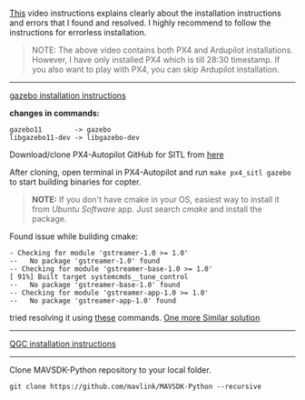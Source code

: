 [This](https://youtu.be/mKt4ZTaE2bk) video instructions explains clearly about the installation instructions and errors that I found and resolved. I highly recommend to follow the instructions for errorless installation.

> NOTE: The above video contains both PX4 and Ardupilot installations. However, I have only installed PX4 which is till 28:30 timestamp. If you also want to play with PX4, you can skip Ardupilot installation.
---

[gazebo installation instructions](https://classic.gazebosim.org/tutorials?tut=install_ubuntu)

**changes in commands:** 

    gazebo11        -> gazebo
    libgazebo11-dev -> libgazebo-dev



Download/clone PX4-Autopilot GitHub for SITL from [here](https://github.com/PX4/PX4-Autopilot)

After cloning, open terminal in PX4-Autopilot and run ```make px4_sitl gazebo``` to start building binaries for copter.

> **NOTE:** If you don't have cmake in your OS, easiest way to install it from *Ubuntu Software* app. Just search *cmake* and install the package. 

Found issue while building cmake: 
```
- Checking for module 'gstreamer-1.0 >= 1.0'
--   No package 'gstreamer-1.0' found
-- Checking for module 'gstreamer-base-1.0 >= 1.0'
[ 91%] Built target systemcmds__tune_control
--   No package 'gstreamer-base-1.0' found
-- Checking for module 'gstreamer-app-1.0 >= 1.0'
--   No package 'gstreamer-app-1.0' found
```

tried resolving it using [these](https://askubuntu.com/questions/384059/error-compiling-a-package-configure-error-no-gstreamer-1-0-1-0-0) commands. [One more Similar solution](https://stackoverflow.com/questions/25558308/error-no-gstreamer-1-0-1-4-0-gstreamer-found)

---

[QGC installation instructions](https://docs.qgroundcontrol.com/master/en/getting_started/download_and_install.html)

---

Clone MAVSDK-Python repository to your local folder. 
``` 
git clone https://github.com/mavlink/MAVSDK-Python --recursive
```